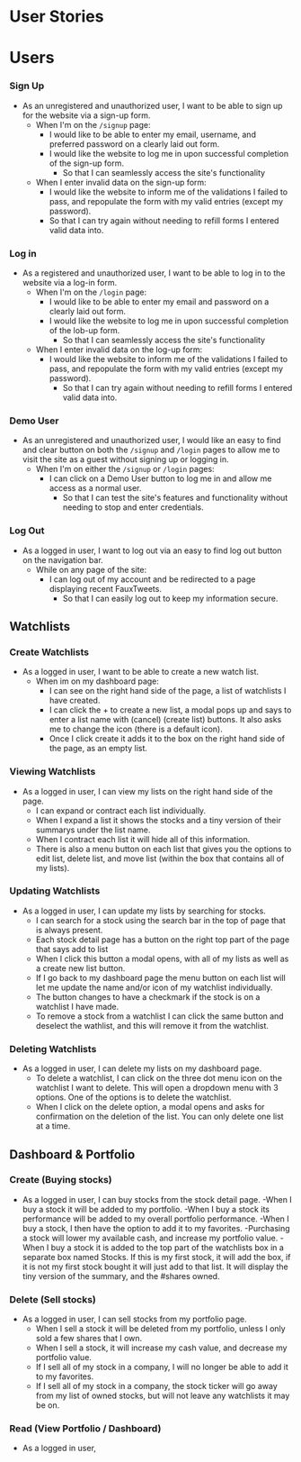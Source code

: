 # User Stories

# Users

### Sign Up

- As an unregistered and unauthorized user, I want to be able to sign up for the website via a sign-up form.
  - When I'm on the `/signup` page:
    - I would like to be able to enter my email, username, and preferred password on a clearly laid out form.
    - I would like the website to log me in upon successful completion of the sign-up form.
      - So that I can seamlessly access the site's functionality
  - When I enter invalid data on the sign-up form:
    - I would like the website to inform me of the validations I failed to pass, and repopulate the form with my valid entries (except my password).
    - So that I can try again without needing to refill forms I entered valid data into.

### Log in

- As a registered and unauthorized user, I want to be able to log in to the website via a log-in form.
  - When I'm on the `/login` page:
    - I would like to be able to enter my email and password on a clearly laid out form.
    - I would like the website to log me in upon successful completion of the lob-up form.
      - So that I can seamlessly access the site's functionality
  - When I enter invalid data on the log-up form:
    - I would like the website to inform me of the validations I failed to pass, and repopulate the form with my valid entries (except my password).
      - So that I can try again without needing to refill forms I entered valid data into.

### Demo User

- As an unregistered and unauthorized user, I would like an easy to find and clear button on both the `/signup` and `/login` pages to allow me to visit the site as a guest without signing up or logging in.
  - When I'm on either the `/signup` or `/login` pages:
    - I can click on a Demo User button to log me in and allow me access as a normal user.
      - So that I can test the site's features and functionality without needing to stop and enter credentials.

### Log Out

- As a logged in user, I want to log out via an easy to find log out button on the navigation bar.
  - While on any page of the site:
    - I can log out of my account and be redirected to a page displaying recent FauxTweets.
      - So that I can easily log out to keep my information secure.

## Watchlists

### Create Watchlists

- As a logged in user, I want to be able to create a new watch list.
  - When im on my dashboard page:
    - I can see on the right hand side of the page, a list of watchlists I have created.
    - I can click the + to create a new list, a modal pops up and says to enter a list name with (cancel) (create list) buttons. It also asks me to change the icon (there is a default icon).
    - Once I click create it adds it to the box on the right hand side of the page, as an empty list.

### Viewing Watchlists

- As a logged in user, I can view my lists on the right hand side of the page.
  - I can expand or contract each list individually.
  - When I expand a list it shows the stocks and a tiny version of their summarys under the list name.
  - When I contract each list it will hide all of this information.
  - There is also a menu button on each list that gives you the options to edit list, delete list, and move list (within the box that contains all of my lists).

### Updating Watchlists

- As a logged in user, I can update my lists by searching for stocks.
  - I can search for a stock using the search bar in the top of page that is always present.
  - Each stock detail page has a button on the right top part of the page that says add to list
  - When I click this button a modal opens, with all of my lists as well as a create new list button.
  - If I go back to my dashboard page the menu button on each list will let me update the name and/or icon of my watchlist individually.
  - The button changes to have a checkmark if the stock is on a watchlist I have made.
  - To remove a stock from a watchlist I can click the same button and deselect the wathlist, and this will remove it from the watchlist.

### Deleting Watchlists

- As a logged in user, I can delete my lists on my dashboard page.
  - To delete a watchlist, I can click on the three dot menu icon on the watchlist I want to delete. This will open a dropdown menu with 3 options. One of the options is to delete the watchlist.
  - When I click on the delete option, a modal opens and asks for confirmation on the deletion of the list. You can only delete one list at a time.

## Dashboard & Portfolio

### Create (Buying stocks)

- As a logged in user, I can buy stocks from the stock detail page.
  -When I buy a stock it will be added to my portfolio.
  -When I buy a stock its performance will be added to my overall portfolio performance.
  -When I buy a stock, I then have the option to add it to my favorites.
  -Purchasing a stock will lower my available cash, and increase my portfolio value.
  -When I buy a stock it is added to the top part of the watchlists box in a separate box named Stocks. If this is my first stock, it will add the box, if it is not my first stock bought it will just add to that list. It will display the tiny version of the summary, and the #shares owned.

### Delete (Sell stocks)

- As a logged in user, I can sell stocks from my portfolio page.
  - When I sell a stock it will be deleted from my portfolio, unless I only sold a few shares that I own.
  - When I sell a stock, it will increase my cash value, and decrease my portfolio value.
  - If I sell all of my stock in a company, I will no longer be able to add it to my favorites.
  - If I sell all of my stock in a company, the stock ticker will go away from my list of owned stocks, but will not leave any watchlists it may be on.

### Read (View Portfolio / Dashboard)

- As a logged in user,
